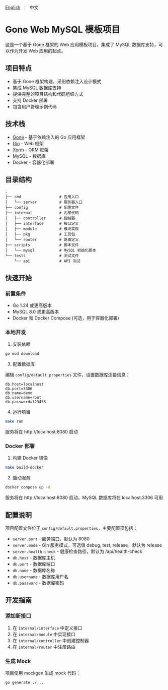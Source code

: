 <p align="left">
    <a href="README.md">English</a>&nbsp ｜&nbsp 中文
</p>

# Gone Web MySQL 模板项目

这是一个基于 Gone 框架的 Web 应用模板项目，集成了 MySQL 数据库支持，可以作为开发 Web 应用的起点。

## 项目特点

- 基于 Gone 框架构建，采用依赖注入设计模式
- 集成 MySQL 数据库支持
- 提供完整的项目结构和代码组织方式
- 支持 Docker 部署
- 包含用户管理示例代码

## 技术栈

- [Gone](https://github.com/gone-io/gone) - 基于依赖注入的 Go 应用框架
- [Gin](https://github.com/gin-gonic/gin) - Web 框架
- [Xorm](https://xorm.io/) - ORM 框架
- MySQL - 数据库
- Docker - 容器化部署

## 目录结构

```
.
├── cmd                 # 应用入口
│   └── server          # 服务器入口
├── config              # 配置文件
├── internal            # 内部代码
│   ├── controller      # 控制器
│   ├── interface       # 接口定义
│   ├── module          # 模块实现
│   ├── pkg             # 工具包
│   └── router          # 路由定义
├── scripts             # 脚本文件
│   └── mysql           # MySQL 初始化脚本
└── tests               # 测试文件
    └── api             # API 测试
```

## 快速开始

### 前置条件

- Go 1.24 或更高版本
- MySQL 8.0 或更高版本
- Docker 和 Docker Compose (可选，用于容器化部署)

### 本地开发

1. 安装依赖

```bash
go mod download
```

3. 配置数据库

编辑 `config/default.properties` 文件，设置数据库连接信息：

```properties
db.host=localhost
db.port=3306
db.name=demo
db.username=root
db.password=123456
```

4. 运行项目

```bash
make run
```

服务将在 http://localhost:8080 启动

### Docker 部署

1. 构建 Docker 镜像

```bash
make build-docker
```

2. 启动服务

```bash
docker compose up -d
```

服务将在 http://localhost:8080 启动，MySQL 数据库将在 localhost:3306 可用

## 配置说明

项目配置文件位于 `config/default.properties`，主要配置项包括：

- `server.port` - 服务端口，默认为 8080
- `server.mode` - Gin 服务模式，可选值 debug, test, release，默认为 release
- `server.health-check` - 健康检查路径，默认为 /api/health-check
- `db.host` - 数据库主机
- `db.port` - 数据库端口
- `db.name` - 数据库名称
- `db.username` - 数据库用户名
- `db.password` - 数据库密码

## 开发指南

### 添加新接口

1. 在 `internal/interface` 中定义接口
2. 在 `internal/module` 中实现接口
3. 在 `internal/controller` 中创建控制器
4. 在 `internal/router` 中注册路由

### 生成 Mock

项目使用 mockgen 生成 mock 代码：

```bash
go generate ./...
```